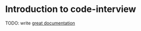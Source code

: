 # Introduction to code-interview

TODO: write [great documentation](http://jacobian.org/writing/what-to-write/)
